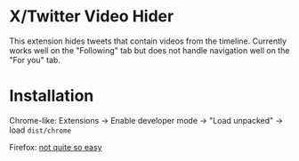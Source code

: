 # X/Twitter Video Hider

This extension hides tweets that contain videos from the timeline. Currently works well on the "Following" tab but does not handle navigation well on the "For you" tab.

# Installation

Chrome-like: Extensions -> Enable developer mode -> "Load unpacked" -> load `dist/chrome`

Firefox: [not quite so easy](https://stackoverflow.com/questions/62237202/firefox-add-ons-how-to-install-my-own-local-add-on-extension-permanently-in-f)
